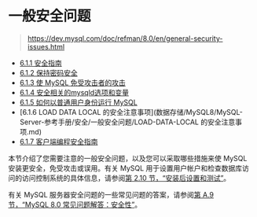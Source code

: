# 一般安全问题

> https://dev.mysql.com/doc/refman/8.0/en/general-security-issues.html

- [6.1.1 安全指南](数据存储/MySQL8/MySQL-Server-参考手册/安全/一般安全问题/安全指南.md)
- [6.1.2 保持密码安全](https://dev.mysql.com/doc/refman/8.0/en/password-security.html)
- [6.1.3 使 MySQL 免受攻击者的攻击](https://dev.mysql.com/doc/refman/8.0/en/security-against-attack.html)
- [6.1.4 安全相关的mysqld选项和变量](https://dev.mysql.com/doc/refman/8.0/en/security-options.html)
- [6.1.5 如何以普通用户身份运行 MySQL](https://dev.mysql.com/doc/refman/8.0/en/changing-mysql-user.html)
- [6.1.6 LOAD DATA LOCAL 的安全注意事项](数据存储/MySQL8/MySQL-Server-参考手册/安全/一般安全问题/LOAD-DATA-LOCAL 的安全注意事项.md)
- [6.1.7 客户端编程安全指南](https://dev.mysql.com/doc/refman/8.0/en/secure-client-programming.html)



本节介绍了您需要注意的一般安全问题，以及您可以采取哪些措施来使 MySQL 安装更安全，免受攻击或误用。有关 MySQL 用于设置用户帐户和检查数据库访问的访问控制系统的具体信息，请参阅[第 2.10 节，“安装后设置和测试”](https://dev.mysql.com/doc/refman/8.0/en/postinstallation.html)。

有关 MySQL 服务器安全问题的一些常见问题的答案，请参阅[第 A.9 节，“MySQL 8.0 常见问题解答：安全性”](https://dev.mysql.com/doc/refman/8.0/en/faqs-security.html)。